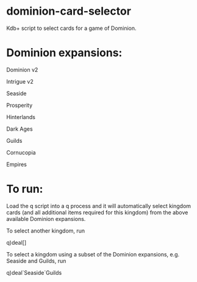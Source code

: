# dominion-card-selector
Kdb+ script to select cards for a game of Dominion.

# Dominion expansions:
Dominion v2

Intrigue v2

Seaside

Prosperity

Hinterlands

Dark Ages

Guilds

Cornucopia

Empires

# To run:
Load the q script into a q process and it will automatically select kingdom cards (and all additional items required for this kingdom) from the above available Dominion expansions.

To select another kingdom, run

q)deal[]

To select a kingdom using a subset of the Dominion expansions, e.g. Seaside and Guilds, run

q)deal\`Seaside\`Guilds
